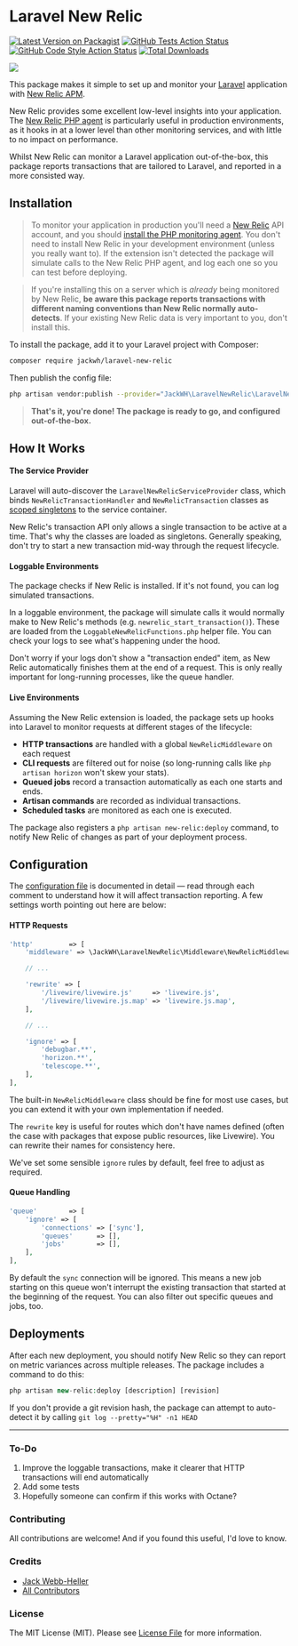 # Laravel New Relic

[![Latest Version on Packagist](https://img.shields.io/packagist/v/jackwh/laravel-new-relic.svg?style=flat-square)](https://packagist.org/packages/jackwh/laravel-new-relic)
[![GitHub Tests Action Status](https://img.shields.io/github/workflow/status/jackwh/laravel-new-relic/run-tests?label=tests)](https://github.com/jackwh/laravel-new-relic/actions?query=workflow%3Arun-tests+branch%3Amain)
[![GitHub Code Style Action Status](https://img.shields.io/github/workflow/status/jackwh/laravel-new-relic/Check%20&%20fix%20styling?label=code%20style)](https://github.com/jackwh/laravel-new-relic/actions?query=workflow%3A"Check+%26+fix+styling"+branch%3Amain)
[![Total Downloads](https://img.shields.io/packagist/dt/jackwh/laravel-new-relic.svg?style=flat-square)](https://packagist.org/packages/jackwh/laravel-new-relic)

<img src="https://banners.beyondco.de/New%20Relic%20for%20Laravel.png?theme=light&packageManager=composer+require&packageName=jackwh%2Flaravel-new-relic&pattern=circuitBoard&style=style_1&description=New+Relic+performance+monitoring%2C+optimised+for+Laravel+applications.&md=1&showWatermark=1&fontSize=125px&images=https%3A%2F%2Flaravel.com%2Fimg%2Flogomark.min.svg"/>

This package makes it simple to set up and monitor your [Laravel](https://laravel.com) application with [New Relic APM](https://newrelic.com/products/application-monitoring).

New Relic provides some excellent low-level insights into your application. The [New Relic PHP agent](https://docs.newrelic.com/docs/apm/agents/php-agent/getting-started/introduction-new-relic-php/) is particularly useful in production environments, as it hooks in at a lower level than other monitoring services, and with little to no impact on performance.

Whilst New Relic can monitor a Laravel application out-of-the-box, this package reports transactions that are tailored to Laravel, and reported in a more consisted way.

## Installation

> To monitor your application in production you'll need a [New Relic](https://newrelic.com) API account, and you should [install the PHP monitoring agent](https://docs.newrelic.com/docs/apm/agents/php-agent/installation/php-agent-installation-overview/). You don't need to install New Relic in your development environment (unless you really want to). If the extension isn't detected the package will simulate calls to the New Relic PHP agent, and log each one so you can test before deploying.

> If you're installing this on a server which is *already* being monitored by New Relic, **be aware this package reports transactions with different naming conventions than New Relic normally auto-detects**. If your existing New Relic data is very important to you, don't install this.

To install the package, add it to your Laravel project with Composer:

```bash
composer require jackwh/laravel-new-relic
```

Then publish the config file:

```bash
php artisan vendor:publish --provider="JackWH\LaravelNewRelic\LaravelNewRelicServiceProvider"
```

> **That's it, you're done! The package is ready to go, and configured out-of-the-box.**

## How It Works

#### The Service Provider

Laravel will auto-discover the `LaravelNewRelicServiceProvider` class, which binds `NewRelicTransactionHandler` and `NewRelicTransaction` classes as [scoped singletons](https://laravel.com/docs/9.x/container#binding-scoped) to the service container.

New Relic's transaction API only allows a single transaction to be active at a time. That's why the classes are loaded as singletons. Generally speaking, don't try to start a new transaction mid-way through the request lifecycle.

#### Loggable Environments
The package checks if New Relic is installed. If it's not found, you can log simulated transactions.

In a loggable environment, the package will simulate calls it would normally make to New Relic's methods (e.g. `newrelic_start_transaction()`). These are loaded from the `LoggableNewRelicFunctions.php` helper file. You can check your logs to see what's happening under the hood.

Don't worry if your logs don't show a "transaction ended" item, as New Relic automatically finishes them at the end of a request. This is only really important for long-running processes, like the queue handler.

#### Live Environments
Assuming the New Relic extension is loaded, the package sets up hooks into Laravel to monitor requests at different stages of the lifecycle:
- **HTTP transactions** are handled with a global `NewRelicMiddleware` on each request
- **CLI requests** are filtered out for noise (so long-running calls like `php artisan horizon` won't skew your stats). 
- **Queued jobs** record a transaction automatically as each one starts and ends.
- **Artisan commands** are recorded as individual transactions.
- **Scheduled tasks** are monitored as each one is executed.

The package also registers a `php artisan new-relic:deploy` command, to notify New Relic of changes as part of your deployment process.

## Configuration

The [configuration file](config/new-relic.php) is documented in detail — read through each comment to understand how it will affect transaction reporting. A few settings worth pointing out here are below:

#### HTTP Requests
```php
'http'         => [
    'middleware' => \JackWH\LaravelNewRelic\Middleware\NewRelicMiddleware::class,

    // ...

    'rewrite' => [
        '/livewire/livewire.js'     => 'livewire.js',
        '/livewire/livewire.js.map' => 'livewire.js.map',
    ],

    // ...

    'ignore' => [
        'debugbar.**',
        'horizon.**',
        'telescope.**',
    ],
],
```

The built-in `NewRelicMiddleware` class should be fine for most use cases, but you can extend it with your own implementation if needed. 

The `rewrite` key is useful for routes which don't have names defined (often the case with packages that expose public resources, like Livewire). You can rewrite their names for consistency here.

We've set some sensible `ignore` rules by default, feel free to adjust as required.

#### Queue Handling
```php
'queue'        => [
    'ignore' => [
        'connections' => ['sync'],
        'queues'      => [],
        'jobs'        => [],
    ],
],
```

By default the `sync` connection will be ignored. This means a new job starting on this queue won't interrupt the existing transaction that started at the beginning of the request. You can also filter out specific queues and jobs, too.

## Deployments

After each new deployment, you should notify New Relic so they can report on metric variances across multiple releases. The package includes a command to do this:

```php
php artisan new-relic:deploy [description] [revision]
```

If you don't provide a git revision hash, the package can attempt to auto-detect it by calling `git log --pretty="%H" -n1 HEAD`

---

### To-Do

1. Improve the loggable transactions, make it clearer that HTTP transactions will end automatically
2. Add some tests
3. Hopefully someone can confirm if this works with Octane?

### Contributing

All contributions are welcome! And if you found this useful, I'd love to know.

### Credits

- [Jack Webb-Heller](https://github.com/JackWH)
- [All Contributors](../../contributors)

### License

The MIT License (MIT). Please see [License File](LICENSE.md) for more information.
